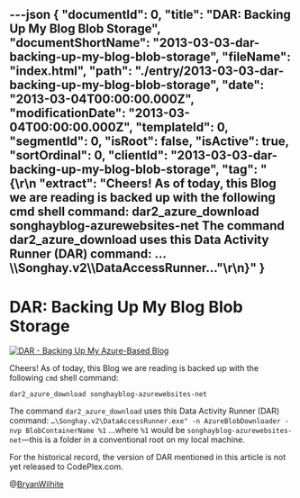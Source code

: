 ---json
{
  "documentId": 0,
  "title": "DAR: Backing Up My Blog Blob Storage",
  "documentShortName": "2013-03-03-dar-backing-up-my-blog-blob-storage",
  "fileName": "index.html",
  "path": "./entry/2013-03-03-dar-backing-up-my-blog-blob-storage",
  "date": "2013-03-04T00:00:00.000Z",
  "modificationDate": "2013-03-04T00:00:00.000Z",
  "templateId": 0,
  "segmentId": 0,
  "isRoot": false,
  "isActive": true,
  "sortOrdinal": 0,
  "clientId": "2013-03-03-dar-backing-up-my-blog-blob-storage",
  "tag": "{\r\n  \"extract\": \"Cheers! As of today, this Blog we are reading is backed up with the following cmd shell command: dar2_azure_download songhayblog-azurewebsites-net The command dar2_azure_download uses this Data Activity Runner (DAR) command: …\\\\Songhay.v2\\\\DataAccessRunner...\"\r\n}"
}
---

# DAR: Backing Up My Blog Blob Storage

[<img alt="DAR - Backing Up My Azure-Based Blog" src="http://farm9.staticflickr.com/8252/8529449766_e9e94a8c64.jpg">](http://www.flickr.com/photos/wilhite/8529449766/in/photostream/ "DAR - Backing Up My Azure-Based Blog")

Cheers! As of today, this Blog we are reading is backed up with the following `cmd` shell command:

```console
dar2_azure_download songhayblog-azurewebsites-net
```

The command `dar2_azure_download` uses this Data Activity Runner (DAR) command: `…\Songhay.v2\DataAccessRunner.exe" -n AzureBlobDownloader -nvp BlobContainerName %1` …where `%1` would be `songhayblog-azurewebsites-net`—this is a folder in a conventional root on my local machine.

For the historical record, the version of DAR mentioned in this article is not yet released to CodePlex.com.

@[BryanWilhite](https://twitter.com/BryanWilhite)
